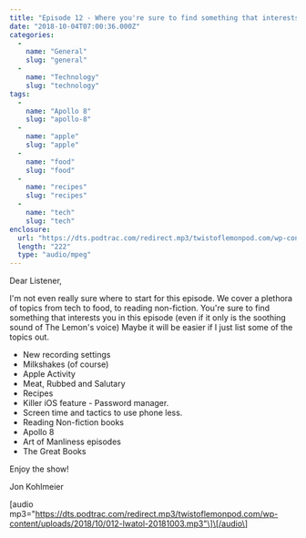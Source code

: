 ```yaml
---
title: "Episode 12 - Where you're sure to find something that interests you"
date: "2018-10-04T07:00:36.000Z"
categories: 
  - 
    name: "General"
    slug: "general"
  - 
    name: "Technology"
    slug: "technology"
tags: 
  - 
    name: "Apollo 8"
    slug: "apollo-8"
  - 
    name: "apple"
    slug: "apple"
  - 
    name: "food"
    slug: "food"
  - 
    name: "recipes"
    slug: "recipes"
  - 
    name: "tech"
    slug: "tech"
enclosure: 
  url: "https://dts.podtrac.com/redirect.mp3/twistoflemonpod.com/wp-content/uploads/2018/10/012-lwatol-20181003.mp3"
  length: "222"
  type: "audio/mpeg"
---
```


Dear Listener,

I'm not even really sure where to start for this episode. We cover a plethora of topics from tech to food, to reading non-fiction. You're sure to find something that interests you in this episode (even if it only is the soothing sound of The Lemon's voice) Maybe it will be easier if I just list some of the topics out.

- New recording settings
- Milkshakes (of course)
- Apple Activity
- Meat, Rubbed and Salutary
- Recipes
- Killer iOS feature - Password manager.
- Screen time and tactics to use phone less.
- Reading Non-fiction books
- Apollo 8
- Art of Manliness episodes
- The Great Books

Enjoy the show!

Jon Kohlmeier

\[audio mp3="https://dts.podtrac.com/redirect.mp3/twistoflemonpod.com/wp-content/uploads/2018/10/012-lwatol-20181003.mp3"\]\[/audio\]
